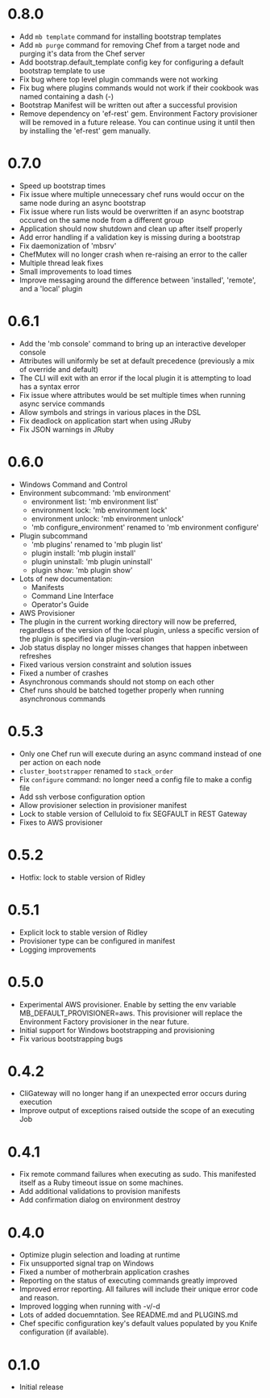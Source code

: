 # 0.8.0

* Add `mb template` command for installing bootstrap templates
* Add `mb purge` command for removing Chef from a target node and purging it's data from the Chef server
* Add bootstrap.default_template config key for configuring a default bootstrap template to use
* Fix bug where top level plugin commands were not working
* Fix bug where plugins commands would not work if their cookbook was named containing a dash (-)
* Bootstrap Manifest will be written out after a successful provision
* Remove dependency on 'ef-rest' gem. Environment Factory provisioner will be removed in a future release. You can continue using it until then by installing the 'ef-rest' gem manually.

# 0.7.0

* Speed up bootstrap times
* Fix issue where multiple unnecessary chef runs would occur on the same node during an async bootstrap
* Fix issue where run lists would be overwritten if an async bootstrap occured on the same node from a different group
* Application should now shutdown and clean up after itself properly
* Add error handling if a validation key is missing during a bootstrap
* Fix daemonization of 'mbsrv'
* ChefMutex will no longer crash when re-raising an error to the caller
* Multiple thread leak fixes
* Small improvements to load times
* Improve messaging around the difference between 'installed', 'remote', and a 'local' plugin

# 0.6.1

* Add the 'mb console' command to bring up an interactive developer console
* Attributes will uniformly be set at default precedence (previously a mix of override and default)
* The CLI will exit with an error if the local plugin it is attempting to load has a syntax error
* Fix issue where attributes would be set multiple times when running async service commands
* Allow symbols and strings in various places in the DSL
* Fix deadlock on application start when using JRuby
* Fix JSON warnings in JRuby

# 0.6.0

* Windows Command and Control
* Environment subcommand: 'mb environment'
  * environment list: 'mb environment list'
  * environment lock: 'mb environment lock'
  * environment unlock: 'mb environment unlock'
  * 'mb configure_environment' renamed to 'mb environment configure'
* Plugin subcommand
  * 'mb plugins' renamed to 'mb plugin list'
  * plugin install: 'mb plugin install'
  * plugin uninstall: 'mb plugin uninstall'
  * plugin show: 'mb plugin show'
* Lots of new documentation:
  * Manifests
  * Command Line Interface
  * Operator's Guide
* AWS Provisioner
* The plugin in the current working directory will now be preferred, regardless of the version of the local plugin, unless a specific version of the plugin is specified via plugin-version
* Job status display no longer misses changes that happen inbetween refreshes
* Fixed various version constraint and solution issues
* Fixed a number of crashes
* Asynchronous commands should not stomp on each other
* Chef runs should be batched together properly when running asynchronous commands

# 0.5.3

* Only one Chef run will execute during an async command instead of one per action on each node
* `cluster_bootstrapper` renamed to `stack_order`
* Fix `configure` command: no longer need a config file to make a config file
* Add ssh verbose configuration option
* Allow provisioner selection in provisioner manifest
* Lock to stable version of Celluloid to fix SEGFAULT in REST Gateway
* Fixes to AWS provisioner

# 0.5.2

* Hotfix: lock to stable version of Ridley

# 0.5.1

* Explicit lock to stable version of Ridley
* Provisioner type can be configured in manifest
* Logging improvements

# 0.5.0

* Experimental AWS provisioner. Enable by setting the env variable MB_DEFAULT_PROVISIONER=aws. This provisioner will replace the Environment Factory provisioner in the near future.
* Initial support for Windows bootstrapping and provisioning
* Fix various bootstrapping bugs

# 0.4.2

* CliGateway will no longer hang if an unexpected error occurs during execution
* Improve output of exceptions raised outside the scope of an executing Job

# 0.4.1

* Fix remote command failures when executing as sudo. This manifested itself as a Ruby timeout issue on some machines.
* Add additional validations to provision manifests
* Add confirmation dialog on environment destroy

# 0.4.0

* Optimize plugin selection and loading at runtime
* Fix unsupported signal trap on Windows
* Fixed a number of motherbrain application crashes
* Reporting on the status of executing commands greatly improved
* Improved error reporting. All failures will include their unique error code and reason.
* Improved logging when running with -v/-d
* Lots of added docuemntation. See README.md and PLUGINS.md
* Chef specific configuration key's default values populated by you Knife configuration (if available).

# 0.1.0

* Initial release
